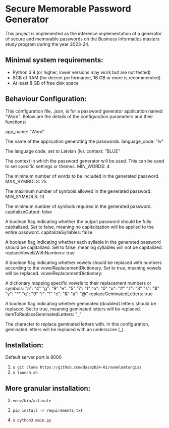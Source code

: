 # Secure Memorable Password Generator

This project is implemented as the inference implementation of a generator 
of secure and memorable passwords on the Business Informatics masters study program
during the year 2023-24. 

## Minimal system requirements:

- Python 3.9 (or higher, lower versions may work but are not tested)
- 8GB of RAM (for decent performance, 16 GB or more is recommended)
- At least 8 GB of free disk space


## Behaviour Configuration:

This configuration file, .json, is for a password generator application named "Word". Below are the details of the configuration parameters and their functions:

app_name: "Word"

The name of the application generating the passwords.
language_code: "lv"

The language code, set to Latvian (lv).
context: "BLUE"

The context in which the password generator will be used. This can be used to set specific settings or themes.
MIN_WORDS: 4

The minimum number of words to be included in the generated password.
MAX_SYMBOLS: 25

The maximum number of symbols allowed in the generated password.
MIN_SYMBOLS: 13

The minimum number of symbols required in the generated password.
capitalizeOutput: false

A boolean flag indicating whether the output password should be fully capitalized. Set to false, meaning no capitalization will be applied to the entire password.
capitalizeSyllables: false

A boolean flag indicating whether each syllable in the generated password should be capitalized. Set to false, meaning syllables will not be capitalized.
replaceVowelsWithNumbers: true

A boolean flag indicating whether vowels should be replaced with numbers according to the vowelReplacementDictionary. Set to true, meaning vowels will be replaced.
vowelReplacementDictionary:

A dictionary mapping specific vowels to their replacement numbers or symbols:
"a": "4"
"g": "9"
"e": "5"
"ī": "1"
"o": "0"
"u": "#"
"ž": "3"
"š": "$"
"y": "*"
"q": "9"
"i": "!"
"ē": "&"
"ā": "@"
replaceGeminatedLetters: true

A boolean flag indicating whether geminated (doubled) letters should be replaced. Set to true, meaning geminated letters will be replaced.
itemToReplaceGeminatedLetters: "_"

The character to replace geminated letters with. In this configuration, geminated letters will be replaced with an underscore (_).

## Installation:

Default server port is 8000 

1. `$ git clone https://github.com/dase2024-01/nomelmatungiss`
2. `$ launch.sh`

## More granular installation:
2. `venv/bin/activate`

3. `pip install -r requirements.txt`

4. `$ python3 main.py`
